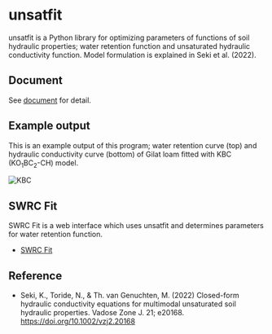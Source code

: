 # unsatfit

unsatfit is a Python library for optimizing parameters of functions of soil hydraulic properties; water retention function and unsaturated hydraulic conductivity function. Model formulation is explained in Seki et al. (2022).

## Document

See [document](https://sekika.github.io/unsatfit/) for detail.

## Example output

This is an example output of this program; water retention curve (top) and hydraulic conductivity curve (bottom) of Gilat loam fitted with KBC (KO<sub>1</sub>BC<sub>2</sub>-CH) model.

![KBC](https://sekika.github.io/unsatfit/sample/KBC.png "KBC")

## SWRC Fit

SWRC Fit is a web interface which uses unsatfit and determines parameters for water retention function.

- [SWRC Fit](https://seki.webmasters.gr.jp/swrc/)

## Reference

* Seki, K., Toride, N., & Th. van Genuchten, M. (2022) Closed-form hydraulic conductivity equations for multimodal unsaturated soil hydraulic properties. Vadose Zone J. 21; e20168. https://doi.org/10.1002/vzj2.20168
